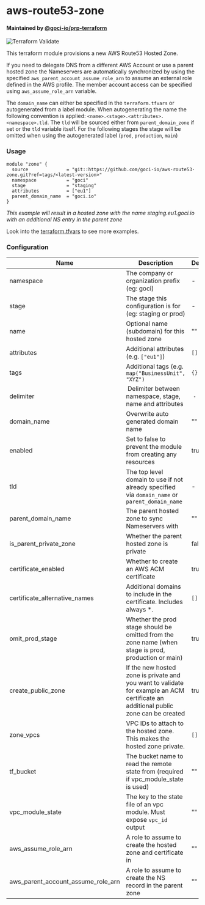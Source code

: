 # aws-route53-zone

#### Maintained by [@goci-io/prp-terraform](https://github.com/orgs/goci-io/teams/prp-terraform)

![Terraform Validate](https://github.com/goci-io/aws-route53-zone/workflows/Terraform%20Validate/badge.svg?branch=master&event=push)

This terraform module provisions a new AWS Route53 Hosted Zone. 

If you need to delegate DNS from a different AWS Account or use a parent hosted zone the Nameservers are automatically synchronized by using the specified `aws_parent_account_assume_role_arn` to assume an external role defined in the AWS profile. The member account access can be specified using `aws_assume_role_arn` variable.

The `domain_name` can either be specified in the `terraform.tfvars` or autogenerated from a label module. 
When autogenerating the name the following convention is applied: `<name>.<stage>.<attributes>.<namespace>.tld`. 
The `tld` will be sourced either from `parent_domain_zone` if set or the `tld` variable itself. 
For the following stages the stage will be omitted when using the autogenerated label (`prod`, `production`, `main`)

### Usage

```hcl
module "zone" {
  source              = "git::https://github.com/goci-io/aws-route53-zone.git?ref=tags/<latest-version>"
  namespace           = "goci"
  stage               = "staging"
  attributes          = ["eu1"]
  parent_domain_name  = "goci.io"
}
```
_This example will result in a hosted zone with the name staging.eu1.goci.io with an additional NS entry in the parent zone_

Look into the [terraform.tfvars](terraform.tfvars.example) to see more examples.

### Configuration

| Name | Description | Default |
|-----------------|----------------------------------------|---------|
| namespace | The company or organization prefix (eg: goci) | - |
| stage | The stage this configuration is for (eg: staging or prod) | - |
| name | Optional name (subdomain) for this hosted zone | "" |
| attributes | Additional attributes (e.g. `["eu1"]`) | `[]` | 
| tags | Additional tags (e.g. `map("BusinessUnit", "XYZ")` | `{}` | 
| delimiter | Delimiter between namespace, stage, name and attributes | `-` |
| domain_name | Overwrite auto generated domain name | "" |
| enabled |	Set to false to prevent the module from creating any resources | true |
| tld | The top level domain to use if not already specified via `domain_name` or `parent_domain_name` | - |
| parent_domain_name | The parent hosted zone to sync Nameservers with | "" |
| is_parent_private_zone | Whether the parent hosted zone is private | false |
| certificate_enabled | Whether to create an AWS ACM certificate | true |
| certificate_alternative_names | Additional domains to include in the certificate. Includes always *.<domain> | `[]` |
| omit_prod_stage | Whether the prod stage should be omitted from the zone name (when stage is prod, production or main) | true |
| create_public_zone | If the new hosted zone is private and you want to validate for example an ACM certificate an additional public zone can be created | true |
| zone_vpcs | VPC IDs to attach to the hosted zone. This makes the hosted zone private. | `[]` |
| tf_bucket | The bucket name to read the remote state from (required if vpc_module_state is used) | "" |
| vpc_module_state | The key to the state file of an vpc module. Must expose `vpc_id` output | "" |
| aws_assume_role_arn | A role to assume to create the hosted zone and certificate in | "" |
| aws_parent_account_assume_role_arn | A role to assume to create the NS record in the parent zone | "" |
